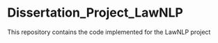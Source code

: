 # Dissertation_Project_LawNLP
This repository contains the code implemented for the LawNLP project 
